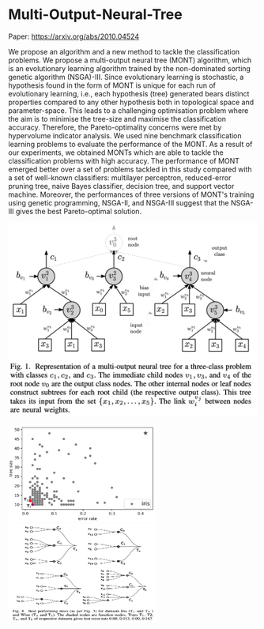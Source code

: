 # Multi-Output-Neural-Tree

Paper: https://arxiv.org/abs/2010.04524

We propose an algorithm and a new method to tackle the classification problems. We propose a multi-output neural tree (MONT) algorithm, which is an evolutionary learning algorithm trained by the non-dominated sorting genetic algorithm (NSGA)-III. Since evolutionary learning is stochastic, a hypothesis found in the form of MONT is unique for each run of evolutionary learning, i.e., each hypothesis (tree) generated bears distinct properties compared to any other hypothesis both in topological space and parameter-space. This leads to a challenging optimisation problem where the aim is to minimise the tree-size and maximise the classification accuracy. Therefore, the Pareto-optimality concerns were met by hypervolume indicator analysis. We used nine benchmark classification learning problems to evaluate the performance of the MONT. As a result of our experiments, we obtained MONTs which are able to tackle the classification problems with high accuracy. The performance of MONT emerged better over a set of problems tackled in this study compared with a set of well-known classifiers: multilayer perceptron, reduced-error pruning tree, naive Bayes classifier, decision tree, and support vector machine. Moreover, the performances of three versions of MONT's training using genetic programming, NSGA-II, and NSGA-III suggest that the NSGA-III gives the best Pareto-optimal solution.

<img src="https://github.com/vojha-code/Multi-Output-Neural-Tree/blob/main/results/MONT.png" alt="MONT" width="600">

<img src="https://github.com/vojha-code/Multi-Output-Neural-Tree/blob/main/results/Pareto_Front.png" alt="MONT" width="300" height="200"> <img src="https://github.com/vojha-code/Multi-Output-Neural-Tree/blob/main/results/Results.png" alt="MONT" width="300" height="200">


